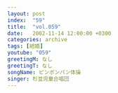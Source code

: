 ```yaml
---
layout: post
index:  "59"
title:  "vol.059"
date:   2002-11-14 12:00:00 +0300
categories: archive
tags: [結婚]
youtube: "059"
greetingM: なし
greetingT: なし
songName: ピンポンパン体操
singer: 杉並児童合唱団
---
```

